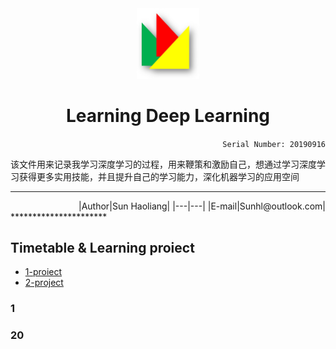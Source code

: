 <div align="center">
<img src="https://github.com/Sun365/Try-20190916/blob/master/logo.jpg" width="100" alt="LOGO"/>

# Learning Deep Learning

</div>

<div align="right">
  
`Serial Number: 20190916`

</div>

该文件用来记录我学习深度学习的过程，用来鞭策和激励自己，想通过学习深度学习获得更多实用技能，并且提升自己的学习能力，深化机器学习的应用空间
***
<div align="right">  
|Author|Sun Haoliang|
|---|---|
|E-mail|Sunhl@outlook.com|

</div>
**********************

## Timetable & Learning proiect
* [1-proiect](#1)
* [2-project](#2)

### 1




### 20

